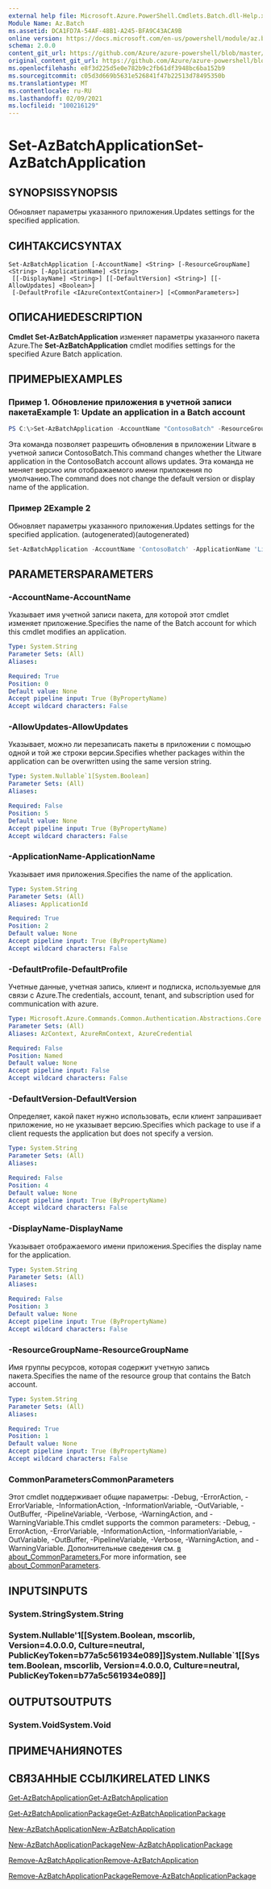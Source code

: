 ```yaml
---
external help file: Microsoft.Azure.PowerShell.Cmdlets.Batch.dll-Help.xml
Module Name: Az.Batch
ms.assetid: DCA1FD7A-54AF-48B1-A245-BFA9C43ACA9B
online version: https://docs.microsoft.com/en-us/powershell/module/az.batch/set-azbatchapplication
schema: 2.0.0
content_git_url: https://github.com/Azure/azure-powershell/blob/master/src/Batch/Batch/help/Set-AzBatchApplication.md
original_content_git_url: https://github.com/Azure/azure-powershell/blob/master/src/Batch/Batch/help/Set-AzBatchApplication.md
ms.openlocfilehash: e8f3d225d5e0e782b9c2fb61df3948bc6ba152b9
ms.sourcegitcommit: c05d3d669b5631e526841f47b22513d78495350b
ms.translationtype: MT
ms.contentlocale: ru-RU
ms.lasthandoff: 02/09/2021
ms.locfileid: "100216129"
---
```

# <span data-ttu-id="e076d-101">Set-AzBatchApplication</span><span class="sxs-lookup"><span data-stu-id="e076d-101">Set-AzBatchApplication</span></span>

## <span data-ttu-id="e076d-102">SYNOPSIS</span><span class="sxs-lookup"><span data-stu-id="e076d-102">SYNOPSIS</span></span>
<span data-ttu-id="e076d-103">Обновляет параметры указанного приложения.</span><span class="sxs-lookup"><span data-stu-id="e076d-103">Updates settings for the specified application.</span></span>

## <span data-ttu-id="e076d-104">СИНТАКСИС</span><span class="sxs-lookup"><span data-stu-id="e076d-104">SYNTAX</span></span>

```
Set-AzBatchApplication [-AccountName] <String> [-ResourceGroupName] <String> [-ApplicationName] <String>
 [[-DisplayName] <String>] [[-DefaultVersion] <String>] [[-AllowUpdates] <Boolean>]
 [-DefaultProfile <IAzureContextContainer>] [<CommonParameters>]
```

## <span data-ttu-id="e076d-105">ОПИСАНИЕ</span><span class="sxs-lookup"><span data-stu-id="e076d-105">DESCRIPTION</span></span>
<span data-ttu-id="e076d-106">**Cmdlet Set-AzBatchApplication** изменяет параметры указанного пакета Azure.</span><span class="sxs-lookup"><span data-stu-id="e076d-106">The **Set-AzBatchApplication** cmdlet modifies settings for the specified Azure Batch application.</span></span>

## <span data-ttu-id="e076d-107">ПРИМЕРЫ</span><span class="sxs-lookup"><span data-stu-id="e076d-107">EXAMPLES</span></span>

### <span data-ttu-id="e076d-108">Пример 1. Обновление приложения в учетной записи пакета</span><span class="sxs-lookup"><span data-stu-id="e076d-108">Example 1: Update an application in a Batch account</span></span>
```powershell
PS C:\>Set-AzBatchApplication -AccountName "ContosoBatch" -ResourceGroupName "ContosoBatchGroup" -ApplicationName "Litware" -AllowUpdates $False
```

<span data-ttu-id="e076d-109">Эта команда позволяет разрешить обновления в приложении Litware в учетной записи ContosoBatch.</span><span class="sxs-lookup"><span data-stu-id="e076d-109">This command changes whether the Litware application in the ContosoBatch account allows updates.</span></span>
<span data-ttu-id="e076d-110">Эта команда не меняет версию или отображаемого имени приложения по умолчанию.</span><span class="sxs-lookup"><span data-stu-id="e076d-110">The command does not change the default version or display name of the application.</span></span>

### <span data-ttu-id="e076d-111">Пример 2</span><span class="sxs-lookup"><span data-stu-id="e076d-111">Example 2</span></span>

<span data-ttu-id="e076d-112">Обновляет параметры указанного приложения.</span><span class="sxs-lookup"><span data-stu-id="e076d-112">Updates settings for the specified application.</span></span> <span data-ttu-id="e076d-113">(autogenerated)</span><span class="sxs-lookup"><span data-stu-id="e076d-113">(autogenerated)</span></span>

<!-- Aladdin Generated Example -->
```powershell
Set-AzBatchApplication -AccountName 'ContosoBatch' -ApplicationName 'Litware' -DefaultVersion <String> -ResourceGroupName 'ContosoBatchGroup'
```

## <span data-ttu-id="e076d-114">PARAMETERS</span><span class="sxs-lookup"><span data-stu-id="e076d-114">PARAMETERS</span></span>

### <span data-ttu-id="e076d-115">-AccountName</span><span class="sxs-lookup"><span data-stu-id="e076d-115">-AccountName</span></span>
<span data-ttu-id="e076d-116">Указывает имя учетной записи пакета, для которой этот cmdlet изменяет приложение.</span><span class="sxs-lookup"><span data-stu-id="e076d-116">Specifies the name of the Batch account for which this cmdlet modifies an application.</span></span>

```yaml
Type: System.String
Parameter Sets: (All)
Aliases:

Required: True
Position: 0
Default value: None
Accept pipeline input: True (ByPropertyName)
Accept wildcard characters: False
```

### <span data-ttu-id="e076d-117">-AllowUpdates</span><span class="sxs-lookup"><span data-stu-id="e076d-117">-AllowUpdates</span></span>
<span data-ttu-id="e076d-118">Указывает, можно ли перезаписать пакеты в приложении с помощью одной и той же строки версии.</span><span class="sxs-lookup"><span data-stu-id="e076d-118">Specifies whether packages within the application can be overwritten using the same version string.</span></span>

```yaml
Type: System.Nullable`1[System.Boolean]
Parameter Sets: (All)
Aliases:

Required: False
Position: 5
Default value: None
Accept pipeline input: True (ByPropertyName)
Accept wildcard characters: False
```

### <span data-ttu-id="e076d-119">-ApplicationName</span><span class="sxs-lookup"><span data-stu-id="e076d-119">-ApplicationName</span></span>
<span data-ttu-id="e076d-120">Указывает имя приложения.</span><span class="sxs-lookup"><span data-stu-id="e076d-120">Specifies the name of the application.</span></span>

```yaml
Type: System.String
Parameter Sets: (All)
Aliases: ApplicationId

Required: True
Position: 2
Default value: None
Accept pipeline input: True (ByPropertyName)
Accept wildcard characters: False
```

### <span data-ttu-id="e076d-121">-DefaultProfile</span><span class="sxs-lookup"><span data-stu-id="e076d-121">-DefaultProfile</span></span>
<span data-ttu-id="e076d-122">Учетные данные, учетная запись, клиент и подписка, используемые для связи с Azure.</span><span class="sxs-lookup"><span data-stu-id="e076d-122">The credentials, account, tenant, and subscription used for communication with azure.</span></span>

```yaml
Type: Microsoft.Azure.Commands.Common.Authentication.Abstractions.Core.IAzureContextContainer
Parameter Sets: (All)
Aliases: AzContext, AzureRmContext, AzureCredential

Required: False
Position: Named
Default value: None
Accept pipeline input: False
Accept wildcard characters: False
```

### <span data-ttu-id="e076d-123">-DefaultVersion</span><span class="sxs-lookup"><span data-stu-id="e076d-123">-DefaultVersion</span></span>
<span data-ttu-id="e076d-124">Определяет, какой пакет нужно использовать, если клиент запрашивает приложение, но не указывает версию.</span><span class="sxs-lookup"><span data-stu-id="e076d-124">Specifies which package to use if a client requests the application but does not specify a version.</span></span>

```yaml
Type: System.String
Parameter Sets: (All)
Aliases:

Required: False
Position: 4
Default value: None
Accept pipeline input: True (ByPropertyName)
Accept wildcard characters: False
```

### <span data-ttu-id="e076d-125">-DisplayName</span><span class="sxs-lookup"><span data-stu-id="e076d-125">-DisplayName</span></span>
<span data-ttu-id="e076d-126">Указывает отображаемого имени приложения.</span><span class="sxs-lookup"><span data-stu-id="e076d-126">Specifies the display name for the application.</span></span>

```yaml
Type: System.String
Parameter Sets: (All)
Aliases:

Required: False
Position: 3
Default value: None
Accept pipeline input: True (ByPropertyName)
Accept wildcard characters: False
```

### <span data-ttu-id="e076d-127">-ResourceGroupName</span><span class="sxs-lookup"><span data-stu-id="e076d-127">-ResourceGroupName</span></span>
<span data-ttu-id="e076d-128">Имя группы ресурсов, которая содержит учетную запись пакета.</span><span class="sxs-lookup"><span data-stu-id="e076d-128">Specifies the name of the resource group that contains the Batch account.</span></span>

```yaml
Type: System.String
Parameter Sets: (All)
Aliases:

Required: True
Position: 1
Default value: None
Accept pipeline input: True (ByPropertyName)
Accept wildcard characters: False
```

### <span data-ttu-id="e076d-129">CommonParameters</span><span class="sxs-lookup"><span data-stu-id="e076d-129">CommonParameters</span></span>
<span data-ttu-id="e076d-130">Этот cmdlet поддерживает общие параметры: -Debug, -ErrorAction, -ErrorVariable, -InformationAction, -InformationVariable, -OutVariable, -OutBuffer, -PipelineVariable, -Verbose, -WarningAction, and -WarningVariable.</span><span class="sxs-lookup"><span data-stu-id="e076d-130">This cmdlet supports the common parameters: -Debug, -ErrorAction, -ErrorVariable, -InformationAction, -InformationVariable, -OutVariable, -OutBuffer, -PipelineVariable, -Verbose, -WarningAction, and -WarningVariable.</span></span> <span data-ttu-id="e076d-131">Дополнительные сведения см. [в about_CommonParameters.](http://go.microsoft.com/fwlink/?LinkID=113216)</span><span class="sxs-lookup"><span data-stu-id="e076d-131">For more information, see [about_CommonParameters](http://go.microsoft.com/fwlink/?LinkID=113216).</span></span>

## <span data-ttu-id="e076d-132">INPUTS</span><span class="sxs-lookup"><span data-stu-id="e076d-132">INPUTS</span></span>

### <span data-ttu-id="e076d-133">System.String</span><span class="sxs-lookup"><span data-stu-id="e076d-133">System.String</span></span>

### <span data-ttu-id="e076d-134">System.Nullable'1[[System.Boolean, mscorlib, Version=4.0.0.0, Culture=neutral, PublicKeyToken=b77a5c561934e089]]</span><span class="sxs-lookup"><span data-stu-id="e076d-134">System.Nullable\`1[[System.Boolean, mscorlib, Version=4.0.0.0, Culture=neutral, PublicKeyToken=b77a5c561934e089]]</span></span>

## <span data-ttu-id="e076d-135">OUTPUTS</span><span class="sxs-lookup"><span data-stu-id="e076d-135">OUTPUTS</span></span>

### <span data-ttu-id="e076d-136">System.Void</span><span class="sxs-lookup"><span data-stu-id="e076d-136">System.Void</span></span>

## <span data-ttu-id="e076d-137">ПРИМЕЧАНИЯ</span><span class="sxs-lookup"><span data-stu-id="e076d-137">NOTES</span></span>

## <span data-ttu-id="e076d-138">СВЯЗАННЫЕ ССЫЛКИ</span><span class="sxs-lookup"><span data-stu-id="e076d-138">RELATED LINKS</span></span>

[<span data-ttu-id="e076d-139">Get-AzBatchApplication</span><span class="sxs-lookup"><span data-stu-id="e076d-139">Get-AzBatchApplication</span></span>](./Get-AzBatchApplication.md)

[<span data-ttu-id="e076d-140">Get-AzBatchApplicationPackage</span><span class="sxs-lookup"><span data-stu-id="e076d-140">Get-AzBatchApplicationPackage</span></span>](./Get-AzBatchApplicationPackage.md)

[<span data-ttu-id="e076d-141">New-AzBatchApplication</span><span class="sxs-lookup"><span data-stu-id="e076d-141">New-AzBatchApplication</span></span>](./New-AzBatchApplication.md)

[<span data-ttu-id="e076d-142">New-AzBatchApplicationPackage</span><span class="sxs-lookup"><span data-stu-id="e076d-142">New-AzBatchApplicationPackage</span></span>](./New-AzBatchApplicationPackage.md)

[<span data-ttu-id="e076d-143">Remove-AzBatchApplication</span><span class="sxs-lookup"><span data-stu-id="e076d-143">Remove-AzBatchApplication</span></span>](./Remove-AzBatchApplication.md)

[<span data-ttu-id="e076d-144">Remove-AzBatchApplicationPackage</span><span class="sxs-lookup"><span data-stu-id="e076d-144">Remove-AzBatchApplicationPackage</span></span>](./Remove-AzBatchApplicationPackage.md)


